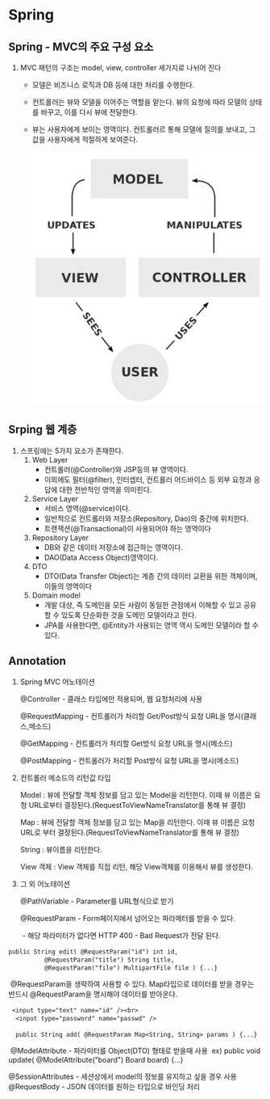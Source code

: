 # Spring

## Spring - MVC의 주요 구성 요소

1. MVC 패턴의 구조는 model, view, controller 세가지로 나뉘어 진다

   - 모델은 비즈니스 로직과 DB 등에 대한 처리를 수행한다.

   - 컨트롤러는 뷰와 모델을 이어주는 역할을 맡는다. 뷰의 요청에 따라 모델의 상태를 바꾸고, 이를 다시 뷰에 전달한다.

   - 뷰는 사용자에게 보이는 영역이다. 컨트롤러르 통해 모델에 질의를 보내고, 그 값을 사용자에게 적절하게 보여준다.

     ![MVC순서](spring220608.assets/image-20220608212109529.png)

## Srping 웹 계층

1. 스프링에는 5가지 요소가 존재한다.
   1. Web Layer
      - 컨트롤러(@Controller)와 JSP등의 뷰 영역이다.
      - 이외에도 필터(@filter), 인터셉터, 컨트롤러 어드바이스 등 외부 요청과 응답에 대한 전반적인 영역을 의미힌다.
   2. Service Layer
      - 서비스 영역(@service)이다.
      - 일반적으로 컨트롤러와 저장소(Repository, Dao)의 중간에 위치한다.
      - 트랜잭션(@Transactional)이 사용되어야 하는 영역이다
   3. Repository Layer
      - DB와 같은 데이터 저장소에 접근하는 영역이다.
      - DAO(Data Access Object)영역이다.
   4. DTO
      - DTO(Data Transfer Object)는 계층 간의 데이터 교환을 위한 객체이며, 이들의 영역이다
   5. Domain model
      - 개발 대상, 즉 도메인을 모든 사람이 동일한 관점에서 이해할 수 있고 공유할 수 있도록 단순화한 것을 도메인 모델이라고 한다.
      - JPA를 사용한다면, @Entity가 사용되는 영역 역시 도메인 모델이라 할 수 있다.

## Annotation

1. Spring MVC 어노테이션

   @Controller - 클래스 타입에만 적용되며, 웹 요청처리에 사용

   @RequestMapping - 컨트롤러가 처리할 Get/Post방식 요청 URL을 명시(클래스,메소드)

   @GetMapping - 컨트롤러가 처리할 Get방식 요청 URL을 명시(메소드)

   @PostMapping - 컨트롤러가 처리할 Post방식 요청 URL을 명시(메소드)

2. 컨트롤러 메소드의 리턴값 타입

   Model : 뷰에 전달할 객체 정보를 담고 있는 Model을 리턴한다. 이때 뷰 이름은 요청 URL로부터 결정된다.(RequestToViewNameTranslator를 통해 뷰 결정)

   Map : 뷰에 전달할 객체 정보를 담고 있는 Map을 리턴한다. 이때 뷰 이름은 요청 URL로 부터 결정된다.(RequestToViewNameTranslator를 통해 뷰 결정)

   String : 뷰이름을 리턴한다.

   View 객체 : View 객체를 직접 리턴, 해당 View객체를 이용해서 뷰를 생성한다.

3. 그 외 어노테이션

   @PathVariable - Parameter를 URL형식으로 받기

   @RequestParam - Form페이지에서 넘어오는 파라메터를 받을 수 있다.

   ​ - 해당 파라미터가 없다면 HTTP 400 - Bad Request가 전달 된다.

```Spring
public String edit( @RequestParam("id") int id,
          @RequestParam("title") String title,
          @RequestParam("file") MultipartFile file ) {...}
```

​ @RequestParam을 생략하여 사용할 수 있다. Map타입으로 데이터를 받을 경우는 반드시 @RequestParam을 명시해야 데이터를 받아온다.

```Spring
 <input type="text" name="id" /><br>
  <input type="password" name="passwd" />

  public String add( @RequestParam Map<String, String> params ) {...}
```

​ @ModelAttribute - 파라미터를 Object(DTO) 형태로 받을때 사용
​ ex) public void update( @ModelAttribute("board") Board board) {...}

@SessionAttributes - 세션상에서 model의 정보를 유지하고 싶을 경우 사용
@RequestBody - JSON 데이터를 원하는 타입으로 바인딩 처리
